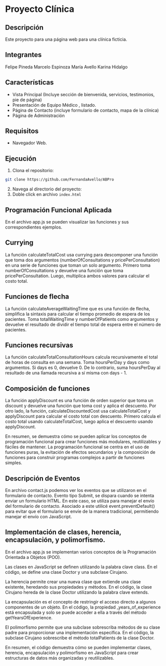 # Proyecto Clínica

## Descripción

Este proyecto para una página web para una clínica ficticia.

## Integrantes

Felipe Pineda
Marcelo Espinoza
María Avello
Karina Hidalgo

## Características

- Vista Principal (Incluye sección de bienvenida, servicios, testimonios, pie de página)
- Presentación de Equipo Médico , listado.
- Página de Contacto (incluye formulario de contacto, mapa de la clínica)
- Página de Administración

## Requisitos

- Navegador Web.

## Ejecución

1. Clona el repositorio:

```bash
git clone https://github.com/FernandaAvello/ABPro
```

2. Navega al directorio del proyecto:
3. Doble click en archivo `index.html`

## Programación Funcional Aplicada

En el archivo app.js se pueden visualizar las funciones y sus correspondientes ejemplos.

## Currying

La función calculateTotalCost usa currying para descomponer una función que toma dos argumentos (numberOfConsultations y pricePerConsultation) en una serie de funciones que toman un solo argumento. Primero toma numberOfConsultations y devuelve una función que toma pricePerConsultation. Luego, multiplica ambos valores para calcular el costo total.

## Funciones de flecha

La función calculateAverageWaitingTime que es una función de flecha, simplifica la sintaxis para calcular el tiempo promedio de espera de los pacientes. Toma totalWaitingTime y numberOfPatients como argumentos y devuelve el resultado de dividir el tiempo total de espera entre el número de pacientes.

## Funciones recursivas

La función calculateTotalConsultationHours calcula recursivamente el total de horas de consulta en una semana. Toma hoursPerDay y days como argumentos. Si days es 0, devuelve 0. De lo contrario, suma hoursPerDay al resultado de una llamada recursiva a sí misma con days - 1.

## Composición de funciones

La función applyDiscount es una función de orden superior que toma un discount y devuelve una función que toma cost y aplica el descuento. Por otro lado, la función, calculateDiscountedCost usa calculateTotalCost y applyDiscount para calcular el costo total con descuento. Primero calcula el costo total usando calculateTotalCost, luego aplica el descuento usando applyDiscount.

En resumen, se demuestra cómo se pueden aplicar los conceptos de programación funcional para crear funciones más modulares, reutilizables y fáciles de mantener. La programación funcional se centra en el uso de funciones puras, la evitación de efectos secundarios y la composición de funciones para construir programas complejos a partir de funciones simples.

## Descripción de Eventos

En archivo contact.js podemos ver los eventos que se utilizaron en el formulario de contacto.
Evento tipo Submit, se dispara cuando se intenta enviar un formulario HTML. En este caso, se utiliza para manejar el envío del formulario de contacto.
Asociado a este utilicé event.preventDefault() para evitar que el formulario se envíe de la manera tradicional, permitiendo manejar el envío con JavaScript.

## Implementación de clases, herencia, encapsulación, y polimorfismo.

En el archivo app.js se implementan varios conceptos de la Programación Orientada a Objetos (POO).

Las clases en JavaScript se definen utilizando la palabra clave class. En el código, se define una clase Doctor y una subclase Cirujano.

La herencia permite crear una nueva clase que extiende una clase existente, heredando sus propiedades y métodos. En el código, la clase Cirujano hereda de la clase Doctor utilizando la palabra clave extends.

La encapsulación es el concepto de restringir el acceso directo a algunos componentes de un objeto. En el código, la propiedad \_years_of_experience está encapsulada y solo se puede acceder a ella a través del método getYearsOfExperience.

El polimorfismo permite que una subclase sobrescriba métodos de su clase padre para proporcionar una implementación específica. En el código, la subclase Cirujano sobrescribe el método totalPatients de la clase Doctor.

En resumen, el código demuestra cómo se pueden implementar clases, herencia, encapsulación y polimorfismo en JavaScript para crear estructuras de datos más organizadas y reutilizables.
